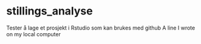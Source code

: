 # stillings_analyse
Tester å lage et prosjekt i Rstudio som kan brukes med github
A line I wrote on my local computer
